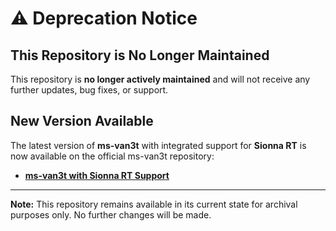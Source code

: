 # ⚠️ Deprecation Notice

## This Repository is No Longer Maintained

This repository is **no longer actively maintained** and will not receive any further updates, bug fixes, or support.

## New Version Available

The latest version of **ms-van3t** with integrated support for **Sionna RT** is now available on the official ms-van3t repository:

- **[ms-van3t with Sionna RT Support](https://github.com/ms-van3t-devs/ms-van3t/tree/ms-van3t-sionna)**
---

**Note:** This repository remains available in its current state for archival purposes only. No further changes will be made.
